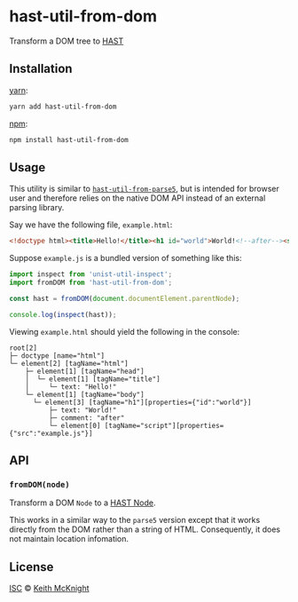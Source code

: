 # hast-util-from-dom

Transform a DOM tree to [HAST][]

## Installation

[yarn][]:

```bash
yarn add hast-util-from-dom
```

[npm][]:

```bash
npm install hast-util-from-dom
```

## Usage

This utility is similar to [`hast-util-from-parse5`][hast-util-from-parse5], but is intended for browser user and therefore relies on the native DOM API instead of an external parsing library.

Say we have the following file, `example.html`:

```html
<!doctype html><title>Hello!</title><h1 id="world">World!<!--after--><script src="example.js"></script>
```

Suppose `example.js` is a bundled version of something like this:

```js
import inspect from 'unist-util-inspect';
import fromDOM from 'hast-util-from-dom';

const hast = fromDOM(document.documentElement.parentNode);

console.log(inspect(hast));
```

Viewing `example.html` should yield the following in the console:

```text
root[2]
├─ doctype [name="html"]
└─ element[2] [tagName="html"]
    ├─ element[1] [tagName="head"]
    │  └─ element[1] [tagName="title"]
    │     └─ text: "Hello!"
    └─ element[1] [tagName="body"]
      └─ element[3] [tagName="h1"][properties={"id":"world"}]
          ├─ text: "World!"
          ├─ comment: "after"
          └─ element[0] [tagName="script"][properties={"src":"example.js"}]
```

## API

### `fromDOM(node)`

Transform a DOM `Node` to a [HAST Node][node].

This works in a similar way to the `parse5` version except that it works directly from the DOM rather than a string of HTML. Consequently, it does not maintain location infomation.

## License

[ISC][license] © [Keith McKnight][author]

<!-- Definitions -->

[yarn]: https://yarnpkg.com/lang/en/docs/install

[npm]: https://docs.npmjs.com/cli/install

[license]: LICENSE

[author]: https://keith.mcknig.ht

[hast]: https://github.com/syntax-tree/hast

[hast-util-from-parse5]: https://github.com/syntax-tree/hast-util-from-parse5

[node]: https://github.com/syntax-tree/hast#ast

[vfile]: https://github.com/vfile/vfile
